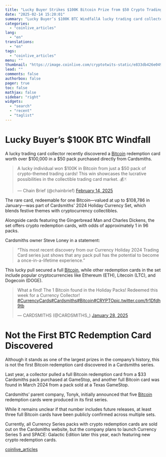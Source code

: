 ```yaml
---
title: "Lucky Buyer Strikes $100K Bitcoin Prize from $50 Crypto Trading Card Pack"
date: "2025-02-14 15:20:01"
summary: "Lucky Buyer’s $100K BTC WindfallA lucky trading card collector recently discovered a Bitcoin redemption card worth over $100,000 in a $50 pack purchased directly from Cardsmiths. A lucky individual won $100K in Bitcoin from just a $50 pack of crypto-themed trading cards! This win showcases the lucrative possibilities in the..."
categories:
  - "coinlive_articles"
lang:
  - "en"
translations:
  - "en"
tags:
  - "coinlive_articles"
menu: ""
thumbnail: "https://image.coinlive.com/cryptotwits-static/e833db426e0495d44bf9d5493e59199d.jpeg"
lead: ""
comments: false
authorbox: false
pager: true
toc: false
mathjax: false
sidebar: "right"
widgets:
  - "search"
  - "recent"
  - "taglist"
---
```


Lucky Buyer’s $100K BTC Windfall
================================

A lucky trading card collector recently discovered a [Bitcoin](https://www.coinlive.com/news/sec-x-account-hacker-pleads-guilty-to-fake-bitcoin-etf ) redemption card worth over $100,000 in a $50 pack purchased directly from Cardsmiths.

> A lucky individual won $100K in Bitcoin from just a $50 pack of crypto-themed trading cards! This win showcases the lucrative possibilities in the collectible trading card market. 💰🃏
> 
> — Chain Brief (@chainbrief) [February 14, 2025](https://twitter.com/chainbrief/status/1890192890967781403?ref_src=twsrc%5Etfw)

The rare card, redeemable for one Bitcoin—valued at up to $108,786 in January—was part of Cardsmiths' 2024 Holiday Currency Set, which blends festive themes with cryptocurrency collectibles.

Alongside cards featuring the Gingerbread Man and Charles Dickens, the set offers crypto redemption cards, with odds of approximately 1 in 96 packs.

Cardsmiths owner Steve Loney in a statement:

> “This most recent discovery from our Currency Holiday 2024 Trading Card series just shows that any pack pull has the potential to become a once-in-a-lifetime experience.”

This lucky pull secured a full [Bitcoin](https://www.coinlive.com/news/trump-enters-investment-arena-eyes-bitcoin-plus-etf-launch-is ), while other redemption cards in the set include popular cryptocurrencies like Ethereum (ETH), Litecoin (LTC), and Dogecoin (DOGE).

> What a find! The 1 Bitcoin found in the Holiday Packs! Redeemed this week for a Currency Collector! [#CurrencyCards](https://twitter.com/hashtag/CurrencyCards?src=hash&ref_src=twsrc%5Etfw)[#Cardsmiths](https://twitter.com/hashtag/Cardsmiths?src=hash&ref_src=twsrc%5Etfw)[#Bitcoin](https://twitter.com/hashtag/Bitcoin?src=hash&ref_src=twsrc%5Etfw)[#CRYPTO](https://twitter.com/hashtag/CRYPTO?src=hash&ref_src=twsrc%5Etfw)[pic.twitter.com/fr1Dfdh9tb](https://t.co/fr1Dfdh9tb)
> 
> — CARDSMITHS (@CARDSMITHS\_) [January 28, 2025](https://twitter.com/CARDSMITHS_/status/1884382422558728239?ref_src=twsrc%5Etfw)

Not the First BTC Redemption Card Discovered
============================================

Although it stands as one of the largest prizes in the company’s history, this is not the first Bitcoin redemption card discovered in a Cardsmiths series.

Last year, a collector pulled a full Bitcoin redemption card from a $33 Cardsmiths pack purchased at GameStop, and another full Bitcoin card was found in March 2024 from a pack sold at a Texas GameStop.

Cardsmiths’ parent company, Tonyk, initially announced that five [Bitcoin](https://www.coinlive.com/news/bitcoin-gains-favour-among-us-parents-as-alternative-to-traditional ) redemption cards were produced in its first series.

While it remains unclear if that number includes future releases, at least three full Bitcoin cards have been publicly confirmed across multiple sets.

Currently, all Currency Series packs with crypto redemption cards are sold out on the Cardsmiths website, but the company plans to launch Currency Series 5 and SPACE: Galactic Edition later this year, each featuring new crypto redemption cards.

[coinlive_articles](https://www.coinlive.com/news/lucky-buyer-strikes-100k-bitcoin-prize-from-50-crypto-trading)
